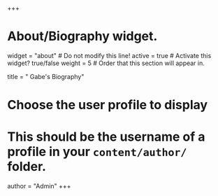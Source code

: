 +++
# About/Biography widget.
widget = "about"  # Do not modify this line!
active = true  # Activate this widget? true/false
weight = 5  # Order that this section will appear in.

title = " Gabe's Biography"

# Choose the user profile to display
# This should be the username of a profile in your `content/author/` folder.
author = "Admin"
+++
